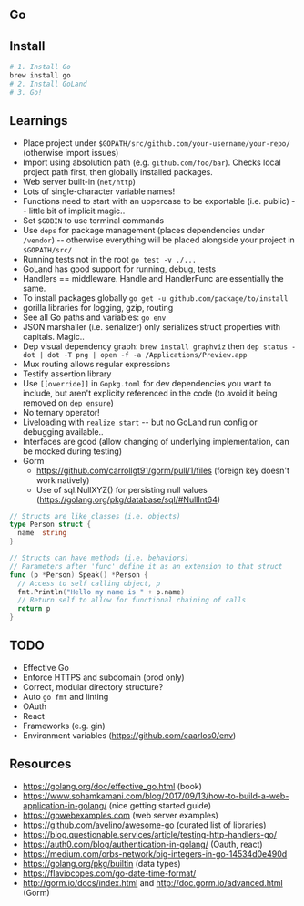 ## Go

## Install

```bash
# 1. Install Go
brew install go
# 2. Install GoLand
# 3. Go!
```

## Learnings

* Place project under `$GOPATH/src/github.com/your-username/your-repo/` (otherwise import issues)
* Import using absolution path (e.g. `github.com/foo/bar`). Checks local project path first, then globally installed packages.
* Web server built-in (`net/http`)
* Lots of single-character variable names!
* Functions need to start with an uppercase to be exportable (i.e. public) -- little bit of implicit magic..
* Set `$GOBIN` to use terminal commands
* Use `deps` for package management (places dependencies under `/vendor`) -- otherwise everything will be placed alongside your project in `$GOPATH/src/`
* Running tests not in the root `go test -v ./...`
* GoLand has good support for running, debug, tests
* Handlers == middleware. Handle and HandlerFunc are essentially the same.
* To install packages globally `go get -u github.com/package/to/install`
* gorilla libraries for logging, gzip, routing
* See all Go paths and variables: `go env`
* JSON marshaller (i.e. serializer) only serializes struct properties with capitals. Magic..
* Dep visual dependency graph: `brew install graphviz` then `dep status -dot | dot -T png | open -f -a /Applications/Preview.app`
* Mux routing allows regular expressions
* Testify assertion library
* Use `[[override]]` in `Gopkg.toml` for dev dependencies you want to include, but aren't explicity referenced in the code (to avoid it being removed on `dep ensure`)
* No ternary operator!
* Liveloading with `realize start` -- but no GoLand run config or debugging available..
* Interfaces are good (allow changing of underlying implementation, can be mocked during testing)
* Gorm
  * https://github.com/carrollgt91/gorm/pull/1/files (foreign key doesn't work natively)
  * Use of sql.NullXYZ() for persisting null values (https://golang.org/pkg/database/sql/#NullInt64)

```go
// Structs are like classes (i.e. objects)
type Person struct {
  name  string
}

// Structs can have methods (i.e. behaviors)
// Parameters after 'func' define it as an extension to that struct
func (p *Person) Speak() *Person {
  // Access to self calling object, p
  fmt.Println("Hello my name is " + p.name)
  // Return self to allow for functional chaining of calls
  return p
}
```

## TODO

* Effective Go
* Enforce HTTPS and subdomain (prod only)
* Correct, modular directory structure?
* Auto `go fmt` and linting
* OAuth
* React
* Frameworks (e.g. gin)
* Environment variables (https://github.com/caarlos0/env)

## Resources

* https://golang.org/doc/effective_go.html (book)
* https://www.sohamkamani.com/blog/2017/09/13/how-to-build-a-web-application-in-golang/ (nice getting started guide)
* https://gowebexamples.com (web server examples)
* https://github.com/avelino/awesome-go (curated list of libraries)
* https://blog.questionable.services/article/testing-http-handlers-go/
* https://auth0.com/blog/authentication-in-golang/ (Oauth, react)
* https://medium.com/orbs-network/big-integers-in-go-14534d0e490d
* https://golang.org/pkg/builtin (data types)
* https://flaviocopes.com/go-date-time-format/
* http://gorm.io/docs/index.html and http://doc.gorm.io/advanced.html (Gorm)
